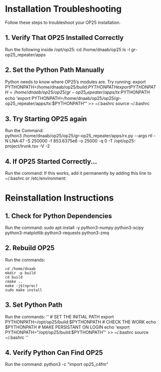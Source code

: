 # Installation Troubleshooting
Follow these steps to troubleshoot your OP25 installation.

## 1. Verify That OP25 Installed Correctly
Run the following inside /opt/op25:
    cd /home/dnaab/op25
    ls -l gr-op25_repeater/apps

## 2. Set the Python Path Manually
Python needs to know where OP25’s modules are. Try running:
    export PYTHONPATH=/home/dnaab/op25/build:$PYTHONPATH
    export PYTHONPATH=/home/dnaab/op25/op25/gr-op25_repeater/apps/tx:$PYTHONPATH
    echo 'export PYTHONPATH=/home/dnaab/op25/op25/gr-op25_repeater/apps/tx:$PYTHONPATH"' >> ~/.bashrc
    source ~/.bashrc

## 3. Try Starting OP25 again
Run the Command:    
    python3 /home/dnaab/op25/op25/gr-op25_repeater/apps/rx.py --args rtl -N LNA:47 -S 250000 -f 853.6375e6 -o 25000 -q 0 -T /opt/op25-project/trunk.tsv -V -2

## 4. If OP25 Started Correctly...
Run the command:
    If this works, add it permanently by adding this line to ~/.bashrc or /etc/environment:

# Reinstallation Instructions

## 1. Check for Python Dependencies
Run the command:
    sudo apt install -y python3-numpy python3-scipy python3-matplotlib python3-requests python3-zmq

## 2. Rebuild OP25
Run the commands:

    cd /home/dnaab
    mkdir -p build
    cd build
    cmake ..
    make -j$(nproc)
    sudo make install

## 3. Set Python Path
Run the commands:
    ''
    # SET THE INITIAL PATH
    export PYTHONPATH=/opt/op25/build:$PYTHONPATH
    # CHECK THE WORK
    echo $PYTHONPATH
    # MAKE PERSISTANT ON LOGIN
    echo 'export PYTHONPATH="/opt/op25/build:$PYTHONPATH"' >> ~/.bashrc
    source ~/.bashrc
    ''

## 4. Verify Python Can Find OP25
Run the command: 
    python3 -c "import op25_c4fm"
